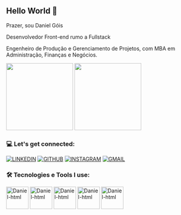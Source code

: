 ## Hello World 👋

Prazer, sou Daniel Góis

Desenvolvedor Front-end rumo a Fullstack

Engenheiro de Produção e Gerenciamento de Projetos, com MBA em Administração, Finanças e Negócios.


<div>
  <img height="180em" src="https://github-readme-stats.vercel.app/api?username=daniel-gois&show_icons=true&theme=dark"/>
  <img height="180em" src="https://github-readme-stats.vercel.app/api/top-langs/?username=daniel-gois&layout=compact&theme=dark"/>
</div>

### 💻 Let's get connected:

[![LINKEDIN](https://img.shields.io/badge/LinkedIn-0077B5?style=for-the-badge&logo=linkedin&logoColor=white)](https://www.linkedin.com/in/daniel-de-meira-g%C3%B3is-72057631/)
[![GITHUB](https://img.shields.io/badge/GitHub-100000?style=for-the-badge&logo=github&logoColor=white)](https://github.com/Daniel-Gois)
[![INSTAGRAM](https://img.shields.io/badge/Instagram-E4405F?style=for-the-badge&logo=instagram&logoColor=white)](https://www.instagram.com/danielmgois/)
[![GMAIL](https://img.shields.io/badge/Gmail-D14836?style=for-the-badge&logo=gmail&logoColor=white)](danielmgois@gmail.com)

### 🛠️ Tecnologies e Tools I use:

<div>
  <img align="centeer" alt="Daniel-html" height="60" widht="20" src="https://cdn.jsdelivr.net/gh/devicons/devicon/icons/html5/html5-original-wordmark.svg"/>
  <img align="centeer" alt="Daniel-html" height="60" widht="20" src="https://cdn.jsdelivr.net/gh/devicons/devicon/icons/css3/css3-original-wordmark.svg"/>
  <img align="centeer" alt="Daniel-html" height="60" widht="20" src="https://cdn.jsdelivr.net/gh/devicons/devicon/icons/javascript/javascript-original.svg"/>
  <img align="centeer" alt="Daniel-html" height="60" widht="20" src="https://cdn.jsdelivr.net/gh/devicons/devicon/icons/codepen/codepen-original-wordmark.svg"/>
  <img align="centeer" alt="Daniel-html" height="60" widht="20" src="https://cdn.jsdelivr.net/gh/devicons/devicon/icons/github/github-original-wordmark.svg"/>
 </div>
